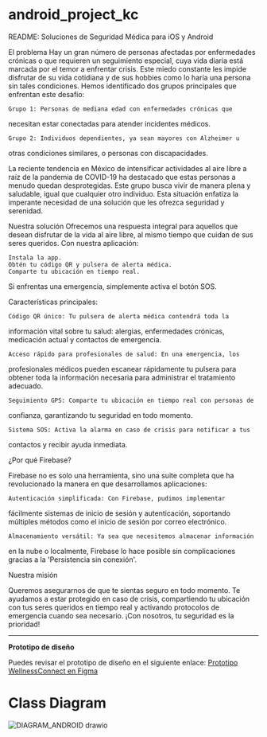 # android_project_kc
README: Soluciones de Seguridad Médica para iOS y Android

El problema
Hay un gran número de personas afectadas por enfermedades crónicas o que 
requieren un seguimiento especial, cuya vida diaria está marcada por el 
temor a enfrentar crisis. Este miedo constante les impide disfrutar de su 
vida cotidiana y de sus hobbies como lo haría una persona sin tales 
condiciones. Hemos identificado dos grupos principales que enfrentan este 
desafío:

    Grupo 1: Personas de mediana edad con enfermedades crónicas que 
necesitan estar conectadas para atender incidentes médicos.

    Grupo 2: Individuos dependientes, ya sean mayores con Alzheimer u 
otras condiciones similares, o personas con discapacidades.

La reciente tendencia en México de intensificar actividades al aire libre 
a raíz de la pandemia de COVID-19 ha destacado que estas personas a menudo 
quedan desprotegidas. Este grupo busca vivir de manera plena y saludable, 
igual que cualquier otro individuo. Esta situación enfatiza la imperante 
necesidad de una solución que les ofrezca seguridad y serenidad.

Nuestra solución
Ofrecemos una respuesta integral para aquellos que desean disfrutar de la 
vida al aire libre, al mismo tiempo que cuidan de sus seres queridos. Con 
nuestra aplicación:

    Instala la app.
    Obtén tu código QR y pulsera de alerta médica.
    Comparte tu ubicación en tiempo real.

Si enfrentas una emergencia, simplemente activa el botón SOS.

Características principales:

    Código QR único: Tu pulsera de alerta médica contendrá toda la 
información vital sobre tu salud: alergias, enfermedades crónicas, 
medicación actual y contactos de emergencia.

    Acceso rápido para profesionales de salud: En una emergencia, los 
profesionales médicos pueden escanear rápidamente tu pulsera para obtener 
toda la información necesaria para administrar el tratamiento adecuado.

    Seguimiento GPS: Comparte tu ubicación en tiempo real con personas de 
confianza, garantizando tu seguridad en todo momento.

    Sistema SOS: Activa la alarma en caso de crisis para notificar a tus 
contactos y recibir ayuda inmediata.

¿Por qué Firebase?

Firebase no es solo una herramienta, sino una suite completa que ha 
revolucionado la manera en que desarrollamos aplicaciones:

    Autenticación simplificada: Con Firebase, pudimos implementar 
fácilmente sistemas de inicio de sesión y autenticación, soportando 
múltiples métodos como el inicio de sesión por correo electrónico.

    Almacenamiento versátil: Ya sea que necesitemos almacenar información 
en la nube o localmente, Firebase lo hace posible sin complicaciones 
gracias a la 'Persistencia sin conexión'.

Nuestra misión

Queremos asegurarnos de que te sientas seguro en todo momento. Te ayudamos 
a estar protegido en caso de crisis, compartiendo tu ubicación con tus 
seres queridos en tiempo real y activando protocolos de emergencia cuando 
sea necesario. ¡Con nosotros, tu seguridad es la prioridad!

---

**Prototipo de diseño**

Puedes revisar el prototipo de diseño en el siguiente enlace: [Prototipo 
WellnessConnect en 
Figma](https://www.figma.com/file/252Me4jHFry4Np4L6GjmIM/wellnessconnect?type=design&node-id=2-574&mode=design&t=b2duiExhzr0HxnNH-0)



# Class Diagram

![DIAGRAM_ANDROID drawio](https://github.com/wellconnectlive/android_project_kc/assets/36207623/9f20169c-b313-4aa0-b6cd-e34a6842ccb9)
